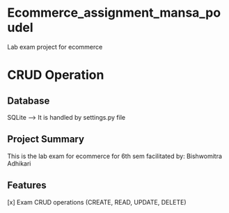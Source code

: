 # Ecommerce_assignment_mansa_poudel
Lab exam project for ecommerce

# CRUD Operation

## Database
SQLite --> It is handled by settings.py file

## Project Summary
This is the lab exam for ecommerce for 6th sem facilitated by: Bishwomitra Adhikari

## Features
[x] Exam  CRUD operations (CREATE, READ, UPDATE, DELETE)
